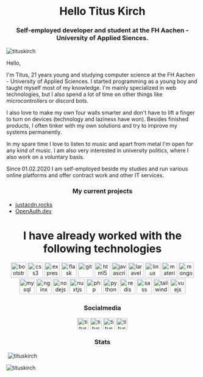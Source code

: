 <h1 align="center">Hello Titus Kirch</h1>
<h3 align="center">Self-employed developer and student at the FH Aachen - University of Applied Siences.</h3>
<p align="left"> <img src="https://komarev.com/ghpvc/?username=tituskirch" alt="tituskirch" /> </p>

Hello,

I'm Titus, 21 years young and studying computer science at the FH Aachen - University of Applied Sciences. I started programming as a young boy and taught myself most of my knowledge. I'm mainly specialized in web technologies, but I also spend a lot of time on other things like microcontrollers or discord bots.

I also love to make my own four walls smarter and don't have to lift a finger to turn on devices (technology and laziness have won). Besides finished products, I often tinker with my own solutions and try to improve my systems permanently.

In my spare time I love to listen to music and apart from metal I'm open for any kind of music. I am also very interested in university politics, where I also work on a voluntary basis.

Since 01.02.2020 I am self-employed beside my studies and run various online platforms and offer contract work and other IT services.

<h3 align="center">My current projects</h1>

- [justacdn.rocks](https://github.com/justacdn)
- [OpenAuth.dev](https://github.com/openauth-dev)

<h1 align="center">I have already worked with the following technologies</h1>
<p align="center"><img src="https://devicons.github.io/devicon/devicon.git/icons/bootstrap/bootstrap-plain.svg" alt="bootstrap" width="40" height="40"/> <img src="https://devicons.github.io/devicon/devicon.git/icons/css3/css3-original-wordmark.svg" alt="css3" width="40" height="40"/> <img src="https://devicons.github.io/devicon/devicon.git/icons/express/express-original-wordmark.svg" alt="express" width="40" height="40"/> <img src="https://www.vectorlogo.zone/logos/pocoo_flask/pocoo_flask-icon.svg" alt="flask" width="40" height="40"/> <img src="https://www.vectorlogo.zone/logos/git-scm/git-scm-icon.svg" alt="git" width="40" height="40"/> <img src="https://devicons.github.io/devicon/devicon.git/icons/html5/html5-original-wordmark.svg" alt="html5" width="40" height="40"/> <img src="https://devicons.github.io/devicon/devicon.git/icons/javascript/javascript-original.svg" alt="javascript" width="40" height="40"/> <img src="https://devicons.github.io/devicon/devicon.git/icons/laravel/laravel-plain-wordmark.svg" alt="laravel" width="40" height="40"/> <img src="https://devicons.github.io/devicon/devicon.git/icons/linux/linux-original.svg" alt="linux" width="40" height="40"/> <img src="https://raw.githubusercontent.com/prplx/svg-logos/5585531d45d294869c4eaab4d7cf2e9c167710a9/svg/materialize.svg" alt="materialize" width="40" height="40"/> <img src="https://devicons.github.io/devicon/devicon.git/icons/mongodb/mongodb-original-wordmark.svg" alt="mongodb" width="40" height="40"/> <img src="https://devicons.github.io/devicon/devicon.git/icons/mysql/mysql-original-wordmark.svg" alt="mysql" width="40" height="40"/> <img src="https://devicons.github.io/devicon/devicon.git/icons/nginx/nginx-original.svg" alt="nginx" width="40" height="40"/> <img src="https://devicons.github.io/devicon/devicon.git/icons/nodejs/nodejs-original-wordmark.svg" alt="nodejs" width="40" height="40"/> <img src="https://www.vectorlogo.zone/logos/nuxtjs/nuxtjs-icon.svg" alt="nuxtjs" width="40" height="40"/> <img src="https://devicons.github.io/devicon/devicon.git/icons/php/php-original.svg" alt="php" width="40" height="40"/> <img src="https://devicons.github.io/devicon/devicon.git/icons/python/python-original.svg" alt="python" width="40" height="40"/> <img src="https://devicons.github.io/devicon/devicon.git/icons/redis/redis-original-wordmark.svg" alt="redis" width="40" height="40"/> <img src="https://devicons.github.io/devicon/devicon.git/icons/sass/sass-original.svg" alt="sass" width="40" height="40"/> <img src="https://www.vectorlogo.zone/logos/tailwindcss/tailwindcss-icon.svg" alt="tailwind" width="40" height="40"/> <img src="https://devicons.github.io/devicon/devicon.git/icons/vuejs/vuejs-original-wordmark.svg" alt="vuejs" width="40" height="40"/></p>

<h3 align="center">Socialmedia</h1>

<p align="center">
<a href="https://twitter.com/tituskirch" target="blank"><img align="center" src="https://cdn.jsdelivr.net/npm/simple-icons@3.0.1/icons/twitter.svg" alt="tituskirch" height="30" width="30" /></a>
<a href="https://linkedin.com/in/tituskirch" target="blank"><img align="center" src="https://cdn.jsdelivr.net/npm/simple-icons@3.0.1/icons/linkedin.svg" alt="tituskirch" height="30" width="30" /></a>
<a href="https://fb.com/tituskirch" target="blank"><img align="center" src="https://cdn.jsdelivr.net/npm/simple-icons@3.0.1/icons/facebook.svg" alt="tituskirch" height="30" width="30" /></a>
<a href="https://instagram.com/tituskirch" target="blank"><img align="center" src="https://cdn.jsdelivr.net/npm/simple-icons@3.0.1/icons/instagram.svg" alt="tituskirch" height="30" width="30" /></a>
</p>

<h3 align="center">Stats</h1>
<p>&nbsp;<img align="center" src="https://github-readme-stats.vercel.app/api?username=tituskirch&show_icons=true" alt="tituskirch" /></p>
<p><img align="left" src="https://github-readme-stats.vercel.app/api/top-langs/?username=tituskirch&layout=compact&hide=html" alt="tituskirch" /></p>

